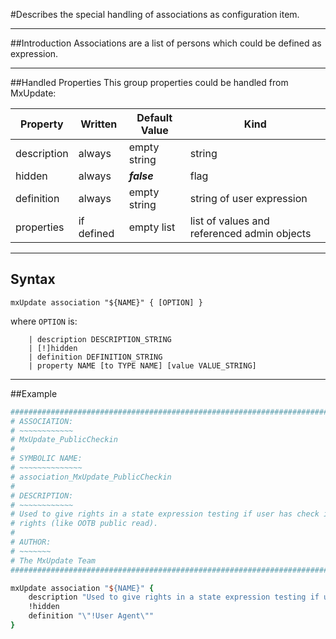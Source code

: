 <!--
 *
 *  This file is part of MxUpdate <http://www.mxupdate.org>.
 *
 *  MxUpdate is a deployment tool for a PLM platform to handle
 *  administration objects as single update files (configuration item).
 *
 *  Copyright (C) 2008-2016 The MxUpdate Team
 *
 *  The Manual of MxUpdate is licensed under a CC BY-NC-SA 4.0 license
 *  (Creative Commons Attribution-NonCommercial-ShareAlike 4.0 
 *  International 4.0 license).
 *
 *  You should have received a copy of the license along with this
 *  work. If not, see <http://creativecommons.org/licenses/by-nc-sa/4.0/>.
 *
-->

#Describes the special handling of associations as configuration item.

----
##Introduction
Associations are a list of persons which could be defined as expression.

----
##Handled Properties
This group properties could be handled from MxUpdate:

Property      | Written    | Default Value | Kind
--------------|------------|---------------|----
description   | always     | empty string  | string
hidden        | always     | ***false***   | flag
definition    | always     | empty string  | string of user expression
properties    | if defined | empty list    | list of values and referenced admin objects

----
## Syntax
```
mxUpdate association "${NAME}" { [OPTION] }
```
where `OPTION` is:
```
    | description DESCRIPTION_STRING
    | [!]hidden
    | definition DEFINITION_STRING
    | property NAME [to TYPE NAME] [value VALUE_STRING]
```

----
##Example
```tcl
################################################################################
# ASSOCIATION:
# ~~~~~~~~~~~~
# MxUpdate_PublicCheckin
#
# SYMBOLIC NAME:
# ~~~~~~~~~~~~~~
# association_MxUpdate_PublicCheckin
#
# DESCRIPTION:
# ~~~~~~~~~~~~
# Used to give rights in a state expression testing if user has check in
# rights (like OOTB public read).
#
# AUTHOR:
# ~~~~~~~
# The MxUpdate Team
################################################################################

mxUpdate association "${NAME}" {
    description "Used to give rights in a state expression testing if user has check in rights (like OOTB public read)."
    !hidden
    definition "\"!User Agent\""
}
```
